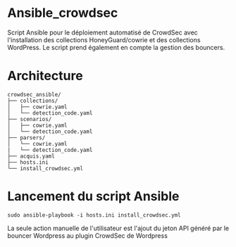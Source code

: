# Ansible_crowdsec
Script Ansible pour le déploiement automatisé de CrowdSec avec l'installation des collections HoneyGuard/cowrie et des collections WordPress. Le script prend également en compte la gestion des bouncers. 

# Architecture 

```plaintext
crowdsec_ansible/
├── collections/
│   ├── cowrie.yaml
│   └── detection_code.yaml
├── scenarios/
│   ├── cowrie.yaml
│   └── detection_code.yaml
├── parsers/
│   └── cowrie.yaml
|   └── detection_code.yaml
├── acquis.yaml
├── hosts.ini
└── install_crowdsec.yml
```

# Lancement du script Ansible
```
sudo ansible-playbook -i hosts.ini install_crowdsec.yml
```
La seule action manuelle de l'utilisateur est l'ajout du jeton API généré par le bouncer Wordpress au plugin CrowdSec de Wordpress
